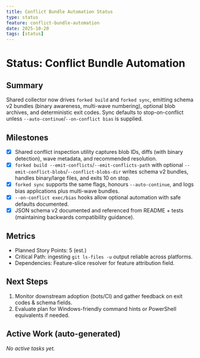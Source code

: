 ```yaml
---
title: Conflict Bundle Automation Status
type: status
feature: conflict-bundle-automation
date: 2025-10-20
tags: [status]
---
```


# Status: Conflict Bundle Automation

## Summary
Shared collector now drives `forked build` and `forked sync`, emitting schema v2 bundles (binary awareness, multi-wave numbering), optional blob archives, and deterministic exit codes. Sync defaults to stop-on-conflict unless `--auto-continue`/`--on-conflict bias` is supplied.

## Milestones
- [x] Shared conflict inspection utility captures blob IDs, diffs (with binary detection), wave metadata, and recommended resolution.
- [x] `forked build --emit-conflicts`/`--emit-conflicts-path` with optional `--emit-conflict-blobs`/`--conflict-blobs-dir` writes schema v2 bundles, handles binary/large files, and exits 10 on stop.
- [x] `forked sync` supports the same flags, honours `--auto-continue`, and logs bias applications plus multi-wave bundles.
- [x] `--on-conflict exec/bias` hooks allow optional automation with safe defaults documented.
- [x] JSON schema v2 documented and referenced from README + tests (maintaining backwards compatibility guidance).

## Metrics
- Planned Story Points: 5 (est.)
- Critical Path: ingesting `git ls-files -u` output reliable across platforms.
- Dependencies: Feature-slice resolver for feature attribution field.

## Next Steps
1. Monitor downstream adoption (bots/CI) and gather feedback on exit codes & schema fields.
2. Evaluate plan for Windows-friendly command hints or PowerShell equivalents if needed.

## Active Work (auto-generated)
*No active tasks yet.*

